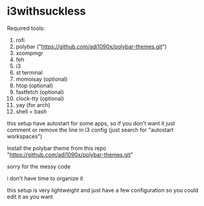 # i3withsuckless

Required tools:
1. rofi
2. polybar ("https://github.com/adi1090x/polybar-themes.git")
3. xcompmgr
4. feh
5. i3
6. st terminal
7. momoisay (optional)
8. htop (optional)
9. fastfetch (optional)
10. clock-tty (optional)
11. yay (for arch)
12. shell = bash

this setup have autostart for some apps, so if you don't want it just comment or remove the line in i3 config (just search for "autostart workspaces")

Install the polybar theme from this repo "https://github.com/adi1090x/polybar-themes.git"

sorry for the messy code

i don't have time to organize it

this setup is very lightweight and just have a few configuration so you could edit it as you want
